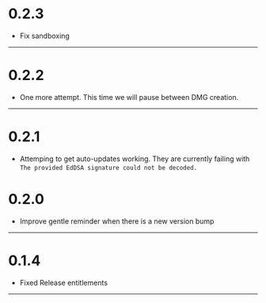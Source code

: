 # 0.2.3

- Fix sandboxing

---

# 0.2.2

- One more attempt. This time we will pause between DMG creation.

---

# 0.2.1

- Attemping to get auto-updates working. They are currently failing with `The provided EdDSA signature could not be decoded.`

# 0.2.0

- Improve gentle reminder when there is a new version bump

---

# 0.1.4

- Fixed Release entitlements

---

<!-- 
CHANGELOG FORMAT:
# [VERSION_NUMBER]

- Change 1
- Change 2
- ...

---

The three dashes (---) are used as a separator between versions.
Each version should be in the format "# X.Y.Z" with bullet points for changes.
The release_manager.sh script will use this format to extract release notes.
-->